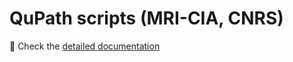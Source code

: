 # QuPath scripts (MRI-CIA, CNRS)

🔗 Check the [detailed documentation](https://montpellierressourcesimagerie.github.io/qupath_scripts)
